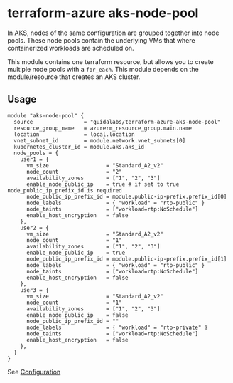 # terraform-azure aks-node-pool

In AKS, nodes of the same configuration are grouped together into node pools. These node pools contain the underlying VMs that where containerized workloads are scheduled on.

This module contains one terraform resource, but allows you to create multiple node pools with a `for_each`. This module depends on the module/resource that creates an AKS cluster.

## Usage

```hcl
module "aks-node-pool" {
  source                = "guidalabs/terraform-azure-aks-node-pool"
  resource_group_name   = azurerm_resource_group.main.name
  location              = local.location
  vnet_subnet_id        = module.network.vnet_subnets[0]
  kubernetes_cluster_id = module.aks.aks_id
  node_pools = {
    user1 = {
      vm_size                  = "Standard_A2_v2"
      node_count               = "2"
      availability_zones       = ["1", "2", "3"]
      enable_node_public_ip    = true # if set to true node_public_ip_prefix_id is required
      node_public_ip_prefix_id = module.public-ip-prefix.prefix_id[0]
      node_labels              = { "workload" = "rtp-public" }
      node_taints              = ["workload=rtp:NoSchedule"]
      enable_host_encryption   = false
    },
    user2 = {
      vm_size                  = "Standard_A2_v2"
      node_count               = "1"
      availability_zones       = ["1", "2", "3"]
      enable_node_public_ip    = true
      node_public_ip_prefix_id = module.public-ip-prefix.prefix_id[1]
      node_labels              = { "workload" = "rtp-public" }
      node_taints              = ["workload=rtp:NoSchedule"]
      enable_host_encryption   = false
    },
    user3 = {
      vm_size                  = "Standard_A2_v2"
      node_count               = "1"
      availability_zones       = ["1", "2", "3"]
      enable_node_public_ip    = false
      node_public_ip_prefix_id = ""
      node_labels              = { "workload" = "rtp-private" }
      node_taints              = ["workload=rtp:NoSchedule"]
      enable_host_encryption   = false
    },
  }
}
```

See [Configuration](configuration.md)
